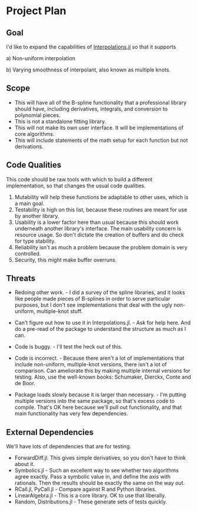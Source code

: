 # Project Plan

## Goal

I'd like to expand the capabilities of [Interpolations.jl](https://github.com/JuliaMath/Interpolations.jl) so that it supports

a) Non-uniform interpolation

b) Varying smoothness of interpolant, also known as multiple knots.

## Scope

* This will have all of the B-spline functionality that a professional library should have, including derivatives, integrals, and conversion to polynomial pieces.
* This is not a standalone fitting library.
* This will not make its own user interface. It will be implementations of core algorithms.
* This will include statements of the math setup for each function but not derivations.


## Code Qualities

This code should be raw tools with which to build a different implementation, so that changes the usual code qualities.

1. Mutability will help these functions be adaptable to other uses, which is a main goal.
2. Testability is high on this list, because these routines are meant for use by another library.
3. Usability is a lower factor here than usual because this should work underneath another library's interface. The main usability concern is resource usage. So don't dictate the creation of buffers and do check for type stability.
4. Reliability isn't as much a problem because the problem domain is very controlled.
5. Security, this might make buffer overruns.


## Threats

* Redoing other work. - I did a survey of the spline libraries, and it looks like people made pieces of B-splines in order to serve particular purposes, but I don't see implementations that deal with the ugly non-uniform, multiple-knot stuff.

* Can't figure out how to use it in Interpolations.jl. - Ask for help here. And do a pre-read of the package to understand the structure as much as I can.

* Code is buggy. - I'll test the heck out of this.

* Code is incorrect. - Because there aren't a lot of implementations that include non-uniform, multiple-knot versions, there isn't a lot of comparison. Can ameliorate this by making multiple internal versions for testing. Also, use the well-known books: Schumaker, Dierckx, Conte and de Boor.

* Package loads slowly because it is larger than necessary. - I'm putting multiple versions into the same package, so that's excess code to compile. That's OK here because we'll pull out functionality, and that main functionality has very few dependencies.


## External Dependencies

We'll have lots of dependencies that are for testing.

* ForwardDiff.jl. This gives simple derivatives, so you don't have to think about it.
* Symbolics.jl - Such an excellent way to see whether two algorithms agree exactly. Pass a symbolic value in, and define the axis with rationals. Then the results should be exactly the same on the way out.
* RCall.jl, PyCall.jl - Compare against R and Python libraries.
* LinearAlgebra.jl - This is a core library. OK to use that liberally.
* Random, Distributions.jl - These generate sets of tests quickly.
